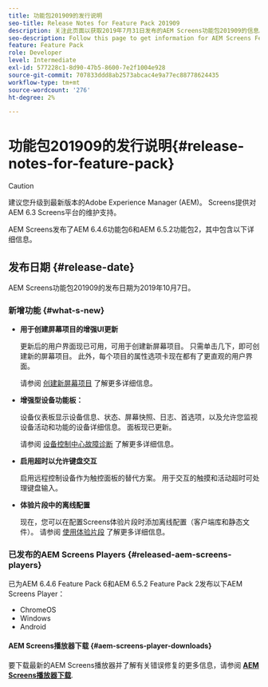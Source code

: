 ```yaml
---
title: 功能包201909的发行说明
seo-title: Release Notes for Feature Pack 201909
description: 关注此页面以获取2019年7月31日发布的AEM Screens功能包201909的信息。
seo-description: Follow this page to get information for AEM Screens Feature Pack 201909 released on October 07, 2019.
feature: Feature Pack
role: Developer
level: Intermediate
exl-id: 577228c1-8d90-47b5-8600-7e2f1004e928
source-git-commit: 707833ddd8ab2573abcac4e9a77ec88778624435
workflow-type: tm+mt
source-wordcount: '276'
ht-degree: 2%

---
```


# 功能包201909的发行说明{#release-notes-for-feature-pack}

>[!CAUTION]
>
>建议您升级到最新版本的Adobe Experience Manager (AEM)。 Screens提供对AEM 6.3 Screens平台的维护支持。

AEM Screens发布了AEM 6.4.6功能包6和AEM 6.5.2功能包2，其中包含以下详细信息。

## 发布日期 {#release-date}

AEM Screens功能包201909的发布日期为2019年10月7日。

### 新增功能 {#what-s-new}

* **用于创建屏幕项目的增强UI更新**

   更新后的用户界面现已可用，可用于创建新屏幕项目。 只需单击几下，即可创建新的屏幕项目。 此外，每个项目的属性选项卡现在都有了更直观的用户界面。

   请参阅 [创建新屏幕项目](creating-a-screens-project.md) 了解更多详细信息。

* **增强型设备功能板：**

   设备仪表板显示设备信息、状态、屏幕快照、日志、首选项，以及允许您监视设备活动和功能的设备详细信息。 面板现已更新。

   请参阅 [设备控制中心故障诊断](monitoring-screens.md) 了解更多详细信息。

* **启用超时以允许键盘交互**

   启用远程控制设备作为触控面板的替代方案。 用于交互的触摸和活动超时可处理键盘输入。

* **体验片段中的离线配置**

   现在，您可以在配置Screens体验片段时添加离线配置（客户端库和静态文件）。
请参阅 [使用体验片段](experience-fragments-in-screens.md) 了解更多详细信息。

### 已发布的AEM Screens Players {#released-aem-screens-players}

已为AEM 6.4.6 Feature Pack 6和AEM 6.5.2 Feature Pack 2发布以下AEM Screens Player：

* ChromeOS
* Windows
* Android

#### AEM Screens播放器下载  {#aem-screens-player-downloads}

要下载最新的AEM Screens播放器并了解有关错误修复的更多信息，请参阅 [**AEM Screens播放器下载**](https://download.macromedia.com/screens/).
